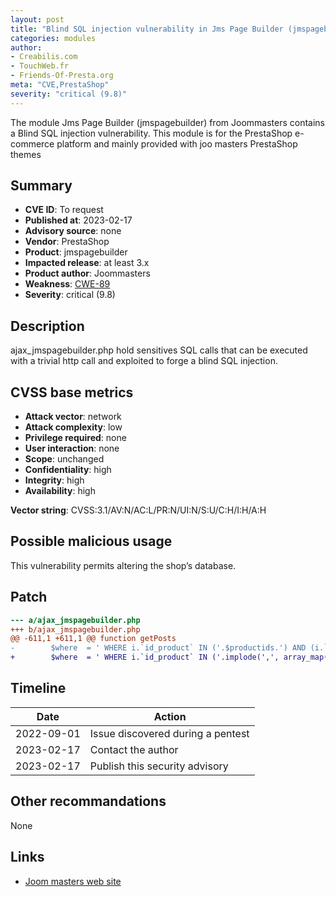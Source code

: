 ```yaml
---
layout: post
title: "Blind SQL injection vulnerability in Jms Page Builder (jmspagebuilder) PrestaShop module"
categories: modules
author:
- Creabilis.com
- TouchWeb.fr
- Friends-Of-Presta.org
meta: "CVE,PrestaShop"
severity: "critical (9.8)"
---
```


The module Jms Page Builder (jmspagebuilder) from Joommasters contains a Blind SQL injection vulnerability.
This module is for the PrestaShop e-commerce platform and mainly provided with joo masters PrestaShop themes

## Summary

* **CVE ID**: To request
* **Published at**: 2023-02-17
* **Advisory source**: none
* **Vendor**: PrestaShop
* **Product**: jmspagebuilder
* **Impacted release**: at least 3.x
* **Product author**: Joommasters
* **Weakness**: [CWE-89](https://cwe.mitre.org/data/definitions/89.html)
* **Severity**: critical (9.8)

## Description

ajax_jmspagebuilder.php hold sensitives SQL calls that can be executed with a trivial http call and exploited to forge a blind SQL injection.


## CVSS base metrics

* **Attack vector**: network
* **Attack complexity**: low
* **Privilege required**: none
* **User interaction**: none
* **Scope**: unchanged
* **Confidentiality**: high
* **Integrity**: high
* **Availability**: high

**Vector string**: CVSS:3.1/AV:N/AC:L/PR:N/UI:N/S:U/C:H/I:H/A:H

## Possible malicious usage

This vulnerability permits altering the shop’s database.

## Patch

```diff
--- a/ajax_jmspagebuilder.php
+++ b/ajax_jmspagebuilder.php
@@ -611,1 +611,1 @@ function getPosts
-        $where  = ' WHERE i.`id_product` IN ('.$productids.') AND (i.`cover` IS NULL OR i.`cover` = 0)';
+        $where  = ' WHERE i.`id_product` IN ('.implode(',', array_map('intval', explode(',', $productids))).') AND (i.`cover` IS NULL OR i.`cover` = 0)';
```

## Timeline

| Date | Action |
|--|--|
| 2022-09-01 | Issue discovered during a pentest |
| 2023-02-17 | Contact the author |
| 2023-02-17 | Publish this security advisory |

## Other recommandations

None

## Links

* [Joom masters web site](https://www.joommasters.com/)
